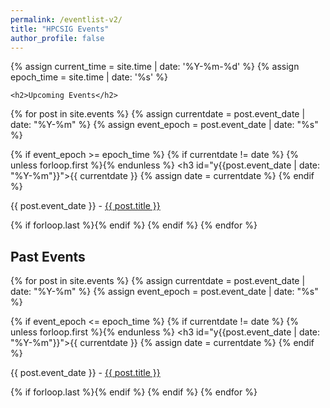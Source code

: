 ```yaml
---
permalink: /eventlist-v2/
title: "HPCSIG Events"
author_profile: false
---
```


<div id="dates3">
{% assign current_time = site.time | date: '%Y-%m-%d' %}
{% assign epoch_time = site.time | date: '%s' %}

    <h2>Upcoming Events</h2>
{% for post in site.events %}
  {% assign currentdate = post.event_date | date: "%Y-%m" %}
  {% assign event_epoch = post.event_date | date: "%s" %}

  {% if event_epoch >= epoch_time %}
    {% if currentdate != date %}
      {% unless forloop.first %}{% endunless %}
      <h3 id="y{{post.event_date | date: "%Y-%m"}}">{{ currentdate }}</h3>
      {% assign date = currentdate %}
    {% endif %}
      <p>{{ post.event_date }} - <a href="/HPC-SIG{{ post.url }}">{{ post.title }}</a></p>
    {% if forloop.last %}{% endif %}
  {% endif %}
{% endfor %}

  <h2>Past Events</h2>
{% for post in site.events %}
  {% assign currentdate = post.event_date | date: "%Y-%m" %}
  {% assign event_epoch = post.event_date | date: "%s" %}

  {% if event_epoch <= epoch_time %}
    {% if currentdate != date %}
      {% unless forloop.first %}{% endunless %}
      <h3 id="y{{post.event_date | date: "%Y-%m"}}">{{ currentdate }}</h3>
      {% assign date = currentdate %}
    {% endif %}
      <p>{{ post.event_date }} - <a href="/HPC-SIG{{ post.url }}">{{ post.title }}</a></p>
    {% if forloop.last %}{% endif %}
  {% endif %}
{% endfor %}




</div>  


